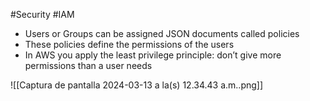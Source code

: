 #Security #IAM 

- Users or Groups can be assigned JSON documents called policies
- These policies define the permissions of the users
- In AWS you apply the least privilege principle: don’t give more permissions than a user needs

![[Captura de pantalla 2024-03-13 a la(s) 12.34.43 a.m..png]]